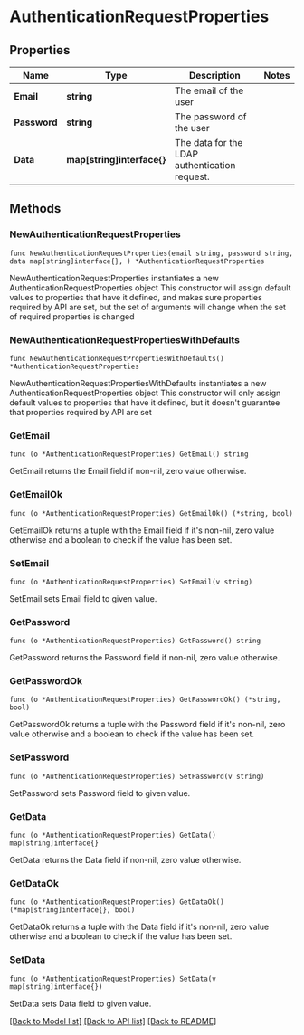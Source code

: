 # AuthenticationRequestProperties

## Properties

Name | Type | Description | Notes
------------ | ------------- | ------------- | -------------
**Email** | **string** | The email of the user | 
**Password** | **string** | The password of the user | 
**Data** | **map[string]interface{}** | The data for the LDAP authentication request. | 

## Methods

### NewAuthenticationRequestProperties

`func NewAuthenticationRequestProperties(email string, password string, data map[string]interface{}, ) *AuthenticationRequestProperties`

NewAuthenticationRequestProperties instantiates a new AuthenticationRequestProperties object
This constructor will assign default values to properties that have it defined,
and makes sure properties required by API are set, but the set of arguments
will change when the set of required properties is changed

### NewAuthenticationRequestPropertiesWithDefaults

`func NewAuthenticationRequestPropertiesWithDefaults() *AuthenticationRequestProperties`

NewAuthenticationRequestPropertiesWithDefaults instantiates a new AuthenticationRequestProperties object
This constructor will only assign default values to properties that have it defined,
but it doesn't guarantee that properties required by API are set

### GetEmail

`func (o *AuthenticationRequestProperties) GetEmail() string`

GetEmail returns the Email field if non-nil, zero value otherwise.

### GetEmailOk

`func (o *AuthenticationRequestProperties) GetEmailOk() (*string, bool)`

GetEmailOk returns a tuple with the Email field if it's non-nil, zero value otherwise
and a boolean to check if the value has been set.

### SetEmail

`func (o *AuthenticationRequestProperties) SetEmail(v string)`

SetEmail sets Email field to given value.


### GetPassword

`func (o *AuthenticationRequestProperties) GetPassword() string`

GetPassword returns the Password field if non-nil, zero value otherwise.

### GetPasswordOk

`func (o *AuthenticationRequestProperties) GetPasswordOk() (*string, bool)`

GetPasswordOk returns a tuple with the Password field if it's non-nil, zero value otherwise
and a boolean to check if the value has been set.

### SetPassword

`func (o *AuthenticationRequestProperties) SetPassword(v string)`

SetPassword sets Password field to given value.


### GetData

`func (o *AuthenticationRequestProperties) GetData() map[string]interface{}`

GetData returns the Data field if non-nil, zero value otherwise.

### GetDataOk

`func (o *AuthenticationRequestProperties) GetDataOk() (*map[string]interface{}, bool)`

GetDataOk returns a tuple with the Data field if it's non-nil, zero value otherwise
and a boolean to check if the value has been set.

### SetData

`func (o *AuthenticationRequestProperties) SetData(v map[string]interface{})`

SetData sets Data field to given value.



[[Back to Model list]](../README.md#documentation-for-models) [[Back to API list]](../README.md#documentation-for-api-endpoints) [[Back to README]](../README.md)


